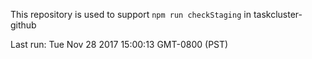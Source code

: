 This repository is used to support `npm run checkStaging` in taskcluster-github

Last run: Tue Nov 28 2017 15:00:13 GMT-0800 (PST)